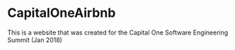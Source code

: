 # CapitalOneAirbnb
This is a website that was created for the Capital One Software Engineering Summit (Jan 2018)
